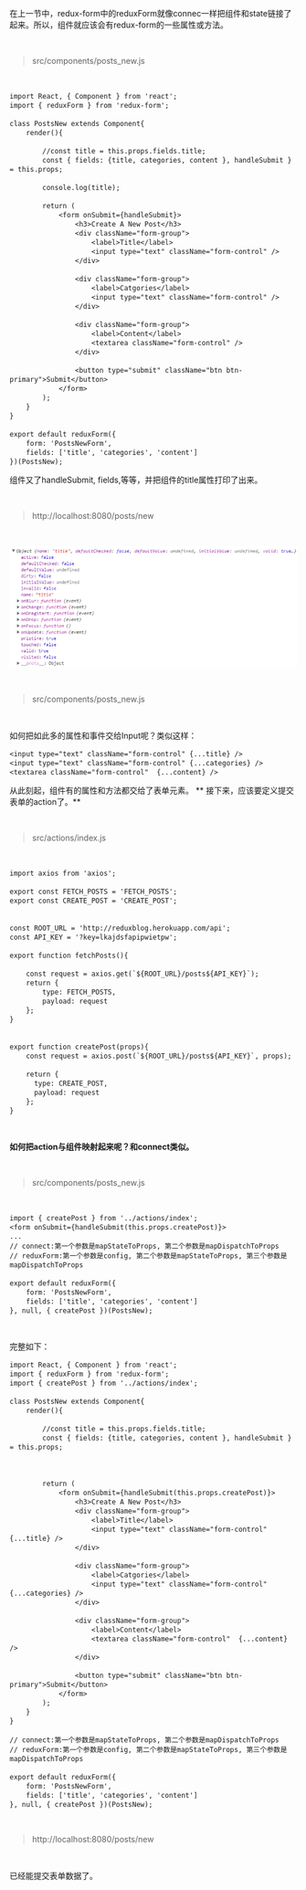在上一节中，redux-form中的reduxForm就像connec一样把组件和state链接了起来。所以，组件就应该会有redux-form的一些属性或方法。

<br>

> src/components/posts_new.js

<br>


	import React, { Component } from 'react';
	import { reduxForm } from 'redux-form';
	
	class PostsNew extends Component{
	    render(){
	        
	        //const title = this.props.fields.title;
	        const { fields: {title, categories, content }, handleSubmit } = this.props;
	        
	        console.log(title);
	        
	        return (
	            <form onSubmit={handleSubmit}>
	                <h3>Create A New Post</h3>
	                <div className="form-group">
	                    <label>Title</label>
	                    <input type="text" className="form-control" />
	                </div>
	            
	                <div className="form-group">
	                    <label>Catgories</label>
	                    <input type="text" className="form-control" />
	                </div>
	
	                <div className="form-group">
	                    <label>Content</label>
	                    <textarea className="form-control" />
	                </div>  
	            
	                <button type="submit" className="btn btn-primary">Submit</button>
	            </form>
	        );
	    }
	}
	
	export default reduxForm({
	    form: 'PostsNewForm',
	    fields: ['title', 'categories', 'content']
	})(PostsNew);

组件又了handleSubmit, fields,等等，并把组件的title属性打印了出来。

<br>

> http://localhost:8080/posts/new

<br>

![](04.png)

<br>

> src/components/posts_new.js

<br>

如何把如此多的属性和事件交给Input呢？类似这样：

	<input type="text" className="form-control" {...title} />
	<input type="text" className="form-control" {...categories} />
	<textarea className="form-control"  {...content} />

从此刻起，组件有的属性和方法都交给了表单元素。
**
接下来，应该要定义提交表单的action了。**

<br>

> src/actions/index.js

<br>

	import axios from 'axios';
	
	export const FETCH_POSTS = 'FETCH_POSTS';
	export const CREATE_POST = 'CREATE_POST';
	
	
	const ROOT_URL = 'http://reduxblog.herokuapp.com/api';
	const API_KEY = '?key=lkajdsfapipwietpw';
	
	export function fetchPosts(){
	    
	    const request = axios.get(`${ROOT_URL}/posts${API_KEY}`);
	    return {
	        type: FETCH_POSTS,
	        payload: request
	    };
	}
	    
	    
	export function createPost(props){
	    const request = axios.post(`${ROOT_URL}/posts${API_KEY}`, props);
	    
	    return {
	      type: CREATE_POST,
	      payload: request
	    };
	}

<br>

**如何把action与组件映射起来呢？和connect类似。**

<br>

> src/components/posts_new.js

<br>
	
	import { createPost } from '../actions/index';
	<form onSubmit={handleSubmit(this.props.createPost)}>
	...
	// connect:第一个参数是mapStateToProps, 第二个参数是mapDispatchToProps
	// reduxForm:第一个参数是config, 第二个参数是mapStateToProps, 第三个参数是mapDispatchToProps
	
	export default reduxForm({
	    form: 'PostsNewForm',
	    fields: ['title', 'categories', 'content']
	}, null, { createPost })(PostsNew);
<br>

完整如下：

	import React, { Component } from 'react';
	import { reduxForm } from 'redux-form';
	import { createPost } from '../actions/index';
	
	class PostsNew extends Component{
	    render(){
	        
	        //const title = this.props.fields.title;
	        const { fields: {title, categories, content }, handleSubmit } = this.props;
	        
	        
	        
	        return (
	            <form onSubmit={handleSubmit(this.props.createPost)}>
	                <h3>Create A New Post</h3>
	                <div className="form-group">
	                    <label>Title</label>
	                    <input type="text" className="form-control" {...title} />
	                </div>
	            
	                <div className="form-group">
	                    <label>Catgories</label>
	                    <input type="text" className="form-control" {...categories} />
	                </div>
	
	                <div className="form-group">
	                    <label>Content</label>
	                    <textarea className="form-control"  {...content} />
	                </div>  
	            
	                <button type="submit" className="btn btn-primary">Submit</button>
	            </form>
	        );
	    }
	}
	
	// connect:第一个参数是mapStateToProps, 第二个参数是mapDispatchToProps
	// reduxForm:第一个参数是config, 第二个参数是mapStateToProps, 第三个参数是mapDispatchToProps
	
	export default reduxForm({
	    form: 'PostsNewForm',
	    fields: ['title', 'categories', 'content']
	}, null, { createPost })(PostsNew);


<br>

> http://localhost:8080/posts/new

<br>

已经能提交表单数据了。

<br>



